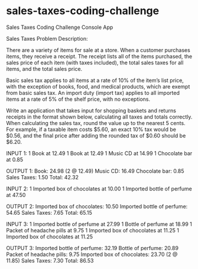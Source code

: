 # sales-taxes-coding-challenge
Sales Taxes Coding Challenge Console App

Sales Taxes Problem Description:

There are a variety of items for sale at a store. When a customer purchases items, they receive a receipt. The receipt lists all of the items purchased, the sales price of each item (with taxes included), the total sales taxes for all items, and the total sales price.

Basic sales tax applies to all items at a rate of 10% of the item’s list price, with the exception of books, food, and medical products, which are exempt from basic sales tax. An import duty (import tax) applies to all imported items at a rate of 5% of the shelf price, with no exceptions.

Write an application that takes input for shopping baskets and returns receipts in the format shown below, calculating all taxes and totals correctly. When calculating the sales tax, round the value up to the nearest 5 cents. For example, if a taxable item costs $5.60, an exact 10% tax would be $0.56, and the final price after adding the rounded tax of $0.60 should be $6.20.

INPUT 1: 1 Book at 12.49 1 Book at 12.49 1 Music CD at 14.99 1 Chocolate bar at 0.85

OUTPUT 1: Book: 24.98 (2 @ 12.49) Music CD: 16.49 Chocolate bar: 0.85 Sales Taxes: 1.50 Total: 42.32

INPUT 2: 1 Imported box of chocolates at 10.00 1 Imported bottle of perfume at 47.50

OUTPUT 2: Imported box of chocolates: 10.50 Imported bottle of perfume: 54.65 Sales Taxes: 7.65 Total: 65.15

INPUT 3: 1 Imported bottle of perfume at 27.99 1 Bottle of perfume at 18.99 1 Packet of headache pills at 9.75 1 Imported box of chocolates at 11.25 1 Imported box of chocolates at 11.25

OUTPUT 3: Imported bottle of perfume: 32.19 Bottle of perfume: 20.89 Packet of headache pills: 9.75 Imported box of chocolates: 23.70 (2 @ 11.85) Sales Taxes: 7.30 Total: 86.53
